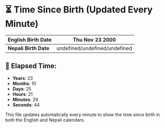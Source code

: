 # ⏳ Time Since Birth (Updated Every Minute)

| **English Birth Date** | Thu Nov 23 2000 |
|------------------------|-------------------------------------|
| **Nepali Birth Date**  | undefined/undefined/undefined                  |

## 📅 Elapsed Time:

- **Years**: 23
- **Months**: 10
- **Days**: 25
- **Hours**: 21
- **Minutes**: 29
- **Seconds**: 44

This file updates automatically every minute to show the time since birth in both the English and Nepali calendars.
